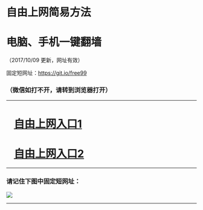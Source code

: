 ﻿# 自由上网简易方法

# 电脑、手机一键翻墙

（2017/10/09 更新，网址有效）

固定短网址：https://git.io/free99

### （微信如打不开，请转到浏览器打开）


***





# &nbsp;&nbsp; <a href="http://ft76034682.fwq-tz-1001.info/fwqtz01.html?t=10090011781 " target="_blank">自由上网入口1</a>
# &nbsp;&nbsp; <a href="http://ft20605390.fwq-tz-1002.info/fwqtz02.html?t=10090016500 " target="_blank">自由上网入口2</a>
***

### 请记住下图中固定短网址：

<img src="https://s3-us-west-2.amazonaws.com/fwq-1001/yjfq-20170905okok.png" /> 


***

